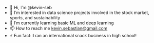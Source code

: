 - 👋 Hi, I’m @kevin-seb
- 👀 I’m interested in data science projects involved in the stock market, sports, and sustainability
- 🌱 I’m currently learning basic ML and deep learning
- 📫 How to reach me kevin.sebastian@gmail.com
- ⚡ Fun fact: I ran an international snack business in high school!

<!---
kevin-seb/kevin-seb is a ✨ special ✨ repository because its `README.md` (this file) appears on your GitHub profile.
You can click the Preview link to take a look at your changes.
--->
